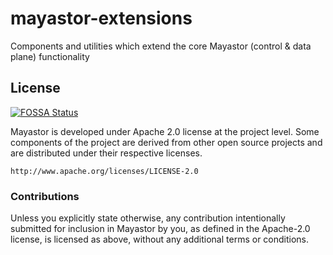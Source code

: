 # mayastor-extensions
Components and utilities which extend the core Mayastor (control &amp; data plane) functionality

## License
[![FOSSA Status](https://app.fossa.com/api/projects/custom%2B39852%2Fgit%40github.com%3Aopenebs%2Fmayastor-extensions.git.svg?type=shield&issueType=license)](https://app.fossa.com/projects/custom%2B39852%2Fgit%40github.com%3Aopenebs%2Fmayastor-extensions.git?ref=badge_shield&issueType=license)

Mayastor is developed under Apache 2.0 license at the project level. Some components of the project are derived from
other open source projects and are distributed under their respective licenses.

```http://www.apache.org/licenses/LICENSE-2.0```

### Contributions

Unless you explicitly state otherwise, any contribution intentionally submitted for
inclusion in Mayastor by you, as defined in the Apache-2.0 license, is licensed as above,
without any additional terms or conditions.
